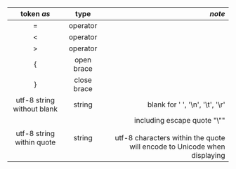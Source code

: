
|token *as*| type | *note* |
|:---:|:---:|---:|
| = | operator ||
| < | operator ||
| > | operator ||
| { | open brace ||
| } | close brace ||
| utf-8 string without blank | string | blank for ' ', '\n', '\t', '\r'|
| utf-8 string within quote | string | including escape quote "\\""<br><br>utf-8 characters within the quote will encode to Unicode when displaying |
